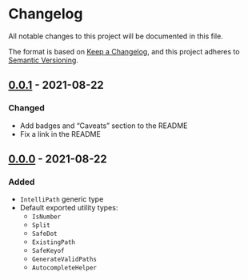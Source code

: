 # Changelog
All notable changes to this project will be documented in this file.

The format is based on [Keep a Changelog](https://keepachangelog.com/en/1.0.0/),
and this project adheres to [Semantic Versioning](https://semver.org/spec/v2.0.0.html).

## [0.0.1] - 2021-08-22
### Changed
- Add badges and “Caveats” section to the README
- Fix a link in the README

## [0.0.0] - 2021-08-22
### Added
- `IntelliPath` generic type
- Default exported utility types:
  - `IsNumber`
  - `Split`
  - `SafeDot`
  - `ExistingPath`
  - `SafeKeyof`
  - `GenerateValidPaths`
  - `AutocompleteHelper`


[0.0.1]: https://github.com/olivierlacan/keep-a-changelog/compare/v0.0.0...v0.0.1
[0.0.0]: https://github.com/Aksamyt/intellipath/releases/tag/v0.0.0
